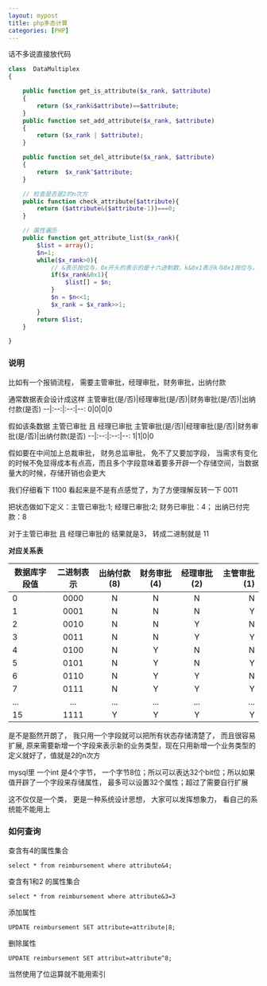 ```yaml
---
layout: mypost
title: php多态计算
categories: [PHP]
---
```


话不多说直接放代码
````php
class  DataMultiplex
{

    public function get_is_attribute($x_rank, $attribute)
    {
        return ($x_rank&$attribute)==$attribute;
    }
    public function set_add_attribute($x_rank, $attribute)
    {
        return ($x_rank | $attribute);
    }

    public function set_del_attribute($x_rank, $attribute)
    {
        return  $x_rank^$attribute;
    }

    // 检查是否是2的n次方
    public function check_attribute($attribute){
        return ($attribute&($attribute-1))===0;
    }

    // 属性遍历
    public function get_attribute_list($x_rank){
        $list = array();
		$n=1;
        while($x_rank>0){
            // &表示按位与，0x开头的表示的是十六进制数，k&0x1表示k与0x1按位与，其效果为取k的二进制中最右边的数字
			if($x_rank&0x1){ 
				$list[] = $n;
			}
			$n = $n<<1;
            $x_rank = $x_rank>>1;
        }
        return $list;
    }

}
````

### 说明
比如有一个报销流程， 需要主管审批，经理审批，财务审批，出纳付款

通常数据表会设计成这样
主管审批(是/否)|经理审批(是/否)|财务审批(是/否)|出纳付款(是否)
--|:--:|:--:|--:
0|0|0|0


假如该条数据 主管已审批 且 经理已审批 
主管审批(是/否)|经理审批(是/否)|财务审批(是/否)|出纳付款(是否)
--|:--:|:--:|--:
1|1|0|0

假如要在中间加上总裁审批， 财务总监审批， 免不了又要加字段， 当需求有变化的时候不免显得成本有点高，而且多个字段意味着要多开辟一个存储空间，当数据量大的时候，存储开销也会更大

我们仔细看下
1100 看起来是不是有点感觉了，为了方便理解反转一下 0011

把状态做如下定义：主管已审批:1; 经理已审批:2;  财务已审批：4； 出纳已付完款：8

对于主管已审批 且 经理已审批的 结果就是3， 转成二进制就是 11

**对应关系表**

数据库字段值 | 二进制表示 | 出纳付款(8) | 财务审批(4) | 经理审批(2) | 主管审批(1)
--|:--:|:--:|:--:|:--:|--:
0|0000|N|N|N|N
1|0001|N|N|N|Y
2|0010|N|N|Y|N
3|0011|N|N|Y|Y
4|0100|N|Y|N|N
5|0101|N|Y|N|Y
6|0110|N|Y|Y|N
7|0111|N|Y|Y|Y
...|...|...|...|...|...
15|1111|Y|Y|Y|Y

是不是豁然开朗了， 我只用一个字段就可以把所有状态存储清楚了， 而且很容易扩展, 原来需要新增一个字段来表示新的业务类型，现在只用新增一个业务类型的定义就好了，值就是2的n次方

mysql里 一个int 是4个字节， 一个字节8位；所以可以表达32个bit位；所以如果值开辟了一个字段来存储属性， 最多可以设置32个属性；超过了需要自行扩展

这不仅仅是一个类， 更是一种系统设计思想， 大家可以发挥想象力， 看自己的系统能不能用上

### 如何查询

查含有4的属性集合
````
select * from reimbursement where attribute&4;
````

查含有1和2 的属性集合
````
select * from reimbursement where attribute&3=3
````

添加属性 
````
UPDATE reimbursement SET attribute=attribute|8; 
````

删除属性
````
UPDATE reimbursement SET attribut=attribute^8; 
````
当然使用了位运算就不能用索引